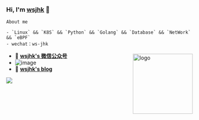 ### Hi, I'm [wsjhk](https://github.com/wsjhk) 👋

```text
About me

- `Linux` && `K8S` && `Python` && `Golang` && `Database` && `NetWork` && `eBPF`
- wechat：ws-jhk   
```

<img src="https://github-readme-stats.vercel.app/api?username=wsjhk&show_icons=true" alt="logo" height="160" align="right" style="margin: 5px; margin-bottom: 20px;" />

- 🔭  [**wsjhk's 微信公众号**](https://mp.weixin.qq.com/mp/profile_ext?action=home&__biz=MzAxMjk0MTYzNw==&scene=124#wechat_redirect)
- ![image](https://user-images.githubusercontent.com/6111227/126482301-803ebef0-16e7-4eae-92b5-7716fb2b07be.png)
- 📖  [**wsjhk's blog**](https://www.cnblogs.com/wsjhk)

![](https://komarev.com/ghpvc/?username=wsjhk&color=green)

<!---
<img src="https://github-profile-trophy.vercel.app/?username=wsjhk&theme=flat" alt="logo" height="120" align="center" style="margin: auto; margin-bottom: 20px;" />

[![Top Langs](https://github-readme-stats.vercel.app/api/top-langs/?username=wsjhk&layout=compact)](https://github.com/wsjhk/github-readme-stats)
-->
